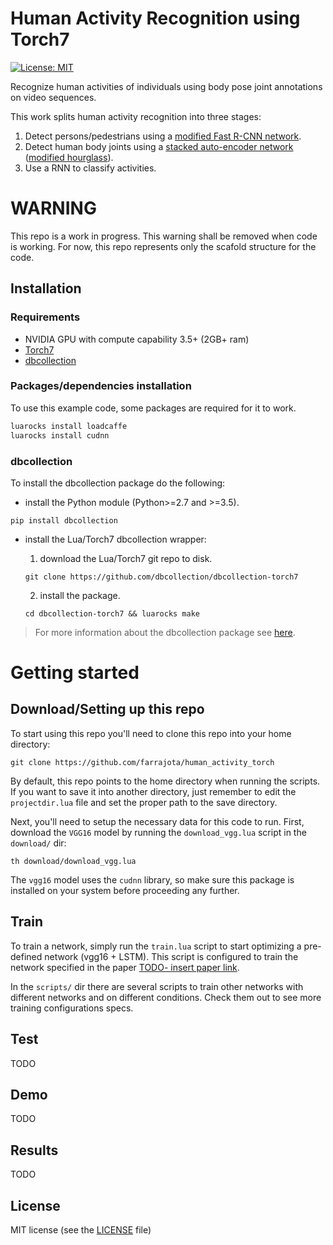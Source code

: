 # Human Activity Recognition using Torch7

[![License: MIT](https://img.shields.io/badge/License-MIT-yellow.svg)](LICENSE.md)

Recognize human activities of individuals using body pose joint annotations on video sequences.

This work splits human activity recognition into three stages:

1. Detect persons/pedestrians using a [modified Fast R-CNN network](https://github.com/farrajota/pedestrian_detector_torch).
2. Detect human body joints using a [stacked auto-encoder network](https://github.com/farrajota/human_pose_estimation_torch) ([modified hourglass](https://github.com/anewell/pose-hg-train)).
3. Use a RNN to classify activities.

# WARNING

This repo is a work in progress. This warning shall be removed when code is working. For now, this repo represents only the scafold structure for the code.

## Installation

### Requirements

- NVIDIA GPU with compute capability 3.5+ (2GB+ ram)
- [Torch7](http://torch.ch/docs/getting-started.html)
- [dbcollection](https://github.com/dbcollection/dbcollection-torch7)

### Packages/dependencies installation

To use this example code, some packages are required for it to work.

```bash
luarocks install loadcaffe
luarocks install cudnn
```

### dbcollection

To install the dbcollection package do the following:

- install the Python module (Python>=2.7 and >=3.5).

```
pip install dbcollection
```

- install the Lua/Torch7 dbcollection wrapper:

    1. download the Lua/Torch7 git repo to disk.

    ```
    git clone https://github.com/dbcollection/dbcollection-torch7
    ```

    2. install the package.
    ```
    cd dbcollection-torch7 && luarocks make
    ```

> For more information about the dbcollection package see [here](https://github.com/dbcollection/dbcollection-torch7).


# Getting started

## Download/Setting up this repo

To start using this repo you'll need to clone this repo into your home directory:

```
git clone https://github.com/farrajota/human_activity_torch
```

By default, this repo points to the home directory when running the scripts. If you want to save it into another directory, just remember to edit the `projectdir.lua` file and set the proper path to the save directory.

Next, you'll need to setup the necessary data for this code to run. First, download the `VGG16` model by running the `download_vgg.lua` script in the `download/` dir:

```
th download/download_vgg.lua
```

The `vgg16` model uses the `cudnn` library, so make sure this package is installed on your system before proceeding any further.

## Train

To train a network, simply run the `train.lua` script to start optimizing a pre-defined network (vgg16 + LSTM). This script is configured to train the network specified in the paper [TODO- insert paper link]().

In the `scripts/` dir there are several scripts to train other networks with different networks and on different conditions. Check them out to see more training configurations specs.

## Test

TODO

## Demo

TODO

## Results

TODO

## License

MIT license (see the [LICENSE](LICENSE.md) file)